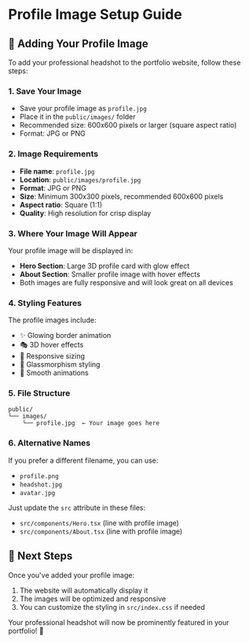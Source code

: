 # Profile Image Setup Guide

## 📸 Adding Your Profile Image

To add your professional headshot to the portfolio website, follow these steps:

### 1. Save Your Image
- Save your profile image as `profile.jpg`
- Place it in the `public/images/` folder
- Recommended size: 600x600 pixels or larger (square aspect ratio)
- Format: JPG or PNG

### 2. Image Requirements
- **File name**: `profile.jpg`
- **Location**: `public/images/profile.jpg`
- **Format**: JPG or PNG
- **Size**: Minimum 300x300 pixels, recommended 600x600 pixels
- **Aspect ratio**: Square (1:1)
- **Quality**: High resolution for crisp display

### 3. Where Your Image Will Appear
Your profile image will be displayed in:
- **Hero Section**: Large 3D profile card with glow effect
- **About Section**: Smaller profile image with hover effects
- Both images are fully responsive and will look great on all devices

### 4. Styling Features
The profile images include:
- ✨ Glowing border animation
- 🎭 3D hover effects
- 📱 Responsive sizing
- 🎨 Glassmorphism styling
- 🌟 Smooth animations

### 5. File Structure
```
public/
└── images/
    └── profile.jpg  ← Your image goes here
```

### 6. Alternative Names
If you prefer a different filename, you can use:
- `profile.png`
- `headshot.jpg`
- `avatar.jpg`

Just update the `src` attribute in these files:
- `src/components/Hero.tsx` (line with profile image)
- `src/components/About.tsx` (line with profile image)

## 🎯 Next Steps
Once you've added your profile image:
1. The website will automatically display it
2. The images will be optimized and responsive
3. You can customize the styling in `src/index.css` if needed

Your professional headshot will now be prominently featured in your portfolio! 🚀
